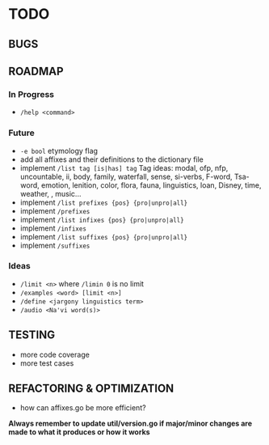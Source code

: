 # TODO

## BUGS

## ROADMAP

### In Progress

-   `/help <command>`

### Future

-   `-e bool` etymology flag
-   add all affixes and their definitions to the dictionary file
-   implement `/list tag [is|has] tag`
    Tag ideas:
    modal, ofp, nfp, uncountable, ii, body, family,
    waterfall, sense, si-verbs, F-word, Tsa-word,
    emotion, lenition, color, flora, fauna, linguistics,
    loan, Disney, time, weather, <eyk>, music...
-   implement `/list prefixes {pos} {pro|unpro|all}`
-   implement `/prefixes`
-   implement `/list infixes {pos} {pro|unpro|all}`
-   implement `/infixes`
-   implement `/list suffixes {pos} {pro|unpro|all}`
-   implement `/suffixes`

### Ideas

-   `/limit <n>` where `/limin 0` is no limit
-   `/examples <word> [limit <n>]`
-   `/define <jargony linguistics term>`
-   `/audio <Na'vi word(s)>`

## TESTING

-   more code coverage
-   more test cases

## REFACTORING & OPTIMIZATION

-   how can affixes.go be more efficient?

**Always remember to update util/version.go if major/minor changes are made
to what it produces or how it works**
